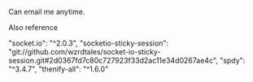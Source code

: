 Can email me anytime.


Also reference


"socket.io": "^2.0.3",
"socketio-sticky-session": "git://github.com/wzrdtales/socket-io-sticky-session.git#2d0367fd7c80c727923f33d2ac11e34d0267ae4c",
"spdy": "^3.4.7",
"thenify-all": "^1.6.0"
